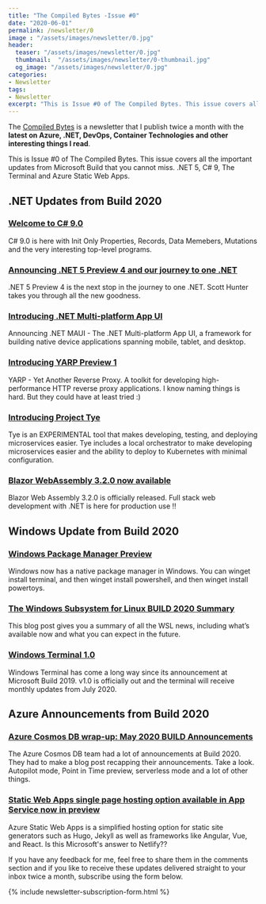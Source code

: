 ```yaml
---
title: "The Compiled Bytes -Issue #0"
date: "2020-06-01"
permalink: /newsletter/0
image : "/assets/images/newsletter/0.jpg"
header:
  teaser: "/assets/images/newsletter/0.jpg"
  thumbnail:  "/assets/images/newsletter/0-thumbnail.jpg"
  og_image: "/assets/images/newsletter/0.jpg"
categories:
- Newsletter
tags:
- Newsletter
excerpt: "This is Issue #0 of The Compiled Bytes. This issue covers all the important updates from build that you cannot miss like .NET 5, C# 9, The Terminal and Azure Static Web Apps"
---
```


The [Compiled Bytes](https://www.gurucharan.in/newsletter/) is a newsletter that I publish twice a month with the **latest on Azure, .NET, DevOps, Container Technologies and other interesting things I read**.

This is Issue #0 of The Compiled Bytes. This issue covers all the important updates from Microsoft Build that you cannot miss. .NET 5, C# 9, The Terminal and Azure Static Web Apps.

## .NET Updates from Build 2020

### [Welcome to C# 9.0](https://devblogs.microsoft.com/dotnet/welcome-to-c-9-0/)

C# 9.0 is here with Init Only Properties, Records, Data Memebers, Mutations and the very interesting top-level programs.

### [Announcing .NET 5 Preview 4 and our journey to one .NET](https://devblogs.microsoft.com/dotnet/announcing-net-5-preview-4-and-our-journey-to-one-net/)

.NET 5 Preview 4 is the next stop in the journey to one .NET. Scott Hunter takes you through all the new goodness.

### [Introducing .NET Multi-platform App UI](https://devblogs.microsoft.com/dotnet/introducing-net-multi-platform-app-ui/)

Announcing .NET MAUI - The .NET Multi-platform App UI, a framework for building native device applications spanning mobile, tablet, and desktop.

### [Introducing YARP Preview 1](https://devblogs.microsoft.com/dotnet/introducing-yarp-preview-1/)

YARP - Yet Another Reverse Proxy. A toolkit for developing high-performance HTTP reverse proxy applications. I know naming things is hard. But they could have at least tried :)

### [Introducing Project Tye](https://devblogs.microsoft.com/aspnet/introducing-project-tye/)

Tye is an EXPERIMENTAL tool that makes developing, testing, and deploying microservices easier. Tye includes a local orchestrator to make developing microservices easier and the ability to deploy to Kubernetes with minimal configuration.

### [Blazor WebAssembly 3.2.0 now available](https://devblogs.microsoft.com/aspnet/blazor-webassembly-3-2-0-now-available/)

Blazor Web Assembly 3.2.0 is officially released. Full stack web development with .NET is here for production use !!

## Windows Update from Build 2020

### [Windows Package Manager Preview](https://devblogs.microsoft.com/commandline/windows-package-manager-preview/)

Windows now has a native package manager in Windows. You can winget install terminal, and then winget install powershell, and then winget install powertoys.

### [The Windows Subsystem for Linux BUILD 2020 Summary](https://devblogs.microsoft.com/commandline/the-windows-subsystem-for-linux-build-2020-summary/)

This blog post gives you a summary of all the WSL news, including what’s available now and what you can expect in the future.

### [Windows Terminal 1.0](https://devblogs.microsoft.com/commandline/windows-terminal-1-0/)

Windows Terminal has come a long way since its announcement at Microsoft Build 2019. v1.0 is officially out and the terminal will receive monthly updates from July 2020.

## Azure Announcements from Build 2020

### [Azure Cosmos DB wrap-up: May 2020 BUILD Announcements](https://devblogs.microsoft.com/cosmosdb/build-2020-announcements/)

The Azure Cosmos DB team had a lot of announcements at Build 2020. They had to make a blog post recapping their announcements. Take a look. Autopilot mode, Point in Time preview, serverless mode and a lot of other things.

### [Static Web Apps single page hosting option available in App Service now in preview](https://azure.microsoft.com/en-us/updates/static-web-apps-single-page-hosting-option-available-in-app-service-now-in-preview/)

Azure Static Web Apps is a simplified hosting option for static site generators such as Hugo, Jekyll as well as frameworks like Angular, Vue, and React. Is this Microsoft&#x27;s answer to Netlify??

If you have any feedback for me, feel free to share them in the comments section and if you like to receive these updates delivered straight to your inbox twice a month, subscribe using the form below.

{% include newsletter-subscription-form.html %}
